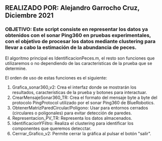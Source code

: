 ## REALIZADO POR: Alejandro Garrocho Cruz, Diciembre 2021

### OBJETIVO: Este script consiste en representar los datos ya obtenidos con el sonar Ping360 en pruebas experimentales, con el objetivo de procesar los datos mediante clustering para llevar a cabo la estimación de la abundancia de peces.

El algoritmo principal es IdentificacionPeces.m, el resto son funciones que utilizaremos o no dependiendo de las características de la prueba que se determine.

El orden de uso de estas funciones es el siguiente:
1. Grafica_sonar360_v2: Crea el interfaz donde se mostrarán los resultados, características de la prueba y botones para interactuar.
2. CrearMensajeSonar360_TR: Crea el formato del mensaje byte a byte del protocolo PingProtocol utilizado por el sonar Ping360 de BlueRobotics.
3. ObtenerMatrizParedCircular/Poligono: Usar para entornos cerrados (circulares o poligonales) para evitar detección de paredes.
4. Representacion_PV_TR: Representa los datos almacenados.
5. IdentificacionYFiltro: Realiza el clustering para identificar los componentes que queremos detecctar.
6. Cerrrar_Grafico_v2: Permite cerrar la gráfica al pulsar el botón "salir".
